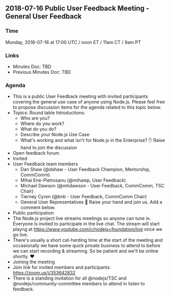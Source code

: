 ## 2018-07-16 Public User Feedback Meeting - General User Feedback

### Time
Monday, 2018-07-16 at 17:00 UTC / noon ET / 11am CT / 9am PT

### Links
* Minutes Doc: TBD
* Previous Minutes Doc: TBD

### Agenda
* This is a public User Feedback meeting with invited participants covering the general use case of anyone using Node.js.
  Please feel free to propose discussion items for the agenda related to this topic below.
* Topics:
   Round table Introductions:
   * Who are you?
   * Where do you work?
   * What do you do?
   * Describe your Node.js Use Case
   * What's working and what isn't for Node.js in the Enterprise?
✋ Raise hand to join the discussion
* Open feedback forum
* Invited
* User Feedback team members
   * Dan Shaw (@dshaw - User Feedback Champion, Mentorship, CommComm)
   * Mihai Ene-Pietrosanu (@mihaiep, User Feedback)
   * Michael Dawson (@mhdawson - User Feedback, CommComm, TSC Chair)
   * Tierney Cyren (@bnb - User Feedback, CommComm Chair)
   * General User Representatives
👋 Raise your hand and join us. Add a comment below.
* Public participation
* The Node.js project live streams meetings so anyone can tune in. Everyone is invited to participate in the live chat.
  The stream will start playng at https://www.youtube.com/c/nodejs+foundation/live once we go live.
* There's usually a short cat-herding time at the start of the meeting and occasionally we have some quick private business
  to attend to before we can start recording & streaming. So be patient and we'll be online shortly. ❤️
* Joining the meeting
* Join link for invited members and participants: https://zoom.us/j/353642832
* There is a standing invitation for all @nodejs/TSC and @nodejs/community-committee members to attend 
  in listen to feedback.
